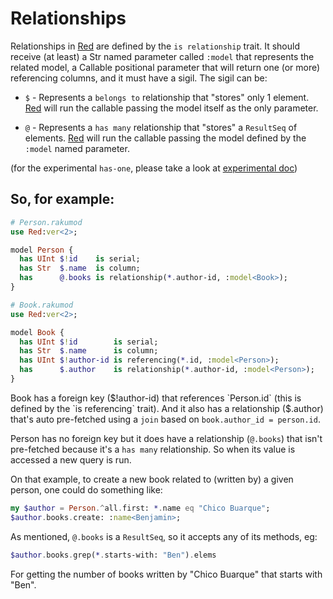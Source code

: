 # Relationships

Relationships in [Red](https://github.com/FCO/Red) are defined by the `is relationship` trait. It should receive (at least) a Str named parameter called `:model`
that represents the related model, a Callable positional parameter that will return one (or more) referencing columns, and it must have a sigil. The sigil can be:

- `$` - Represents a `belongs to` relationship that "stores" only 1 element. [Red](https://github.com/FCO/Red) will run the callable passing the model itself as the only parameter.

- `@` - Represents a `has many` relationship that "stores" a `ResultSeq` of elements. [Red](https://github.com/FCO/Red) will run the callable passing the model
  defined by the `:model` named parameter.

(for the experimental `has-one`, please take a look at [experimental doc](experimental.html))

## So, for example:

```raku
# Person.rakumod
use Red:ver<2>;

model Person {
  has UInt $!id    is serial;
  has Str  $.name  is column;
  has      @.books is relationship(*.author-id, :model<Book>);
}
```

```raku
# Book.rakumod
use Red:ver<2>;

model Book {
  has UInt $!id        is serial;
  has Str  $.name      is column;
  has UInt $!author-id is referencing(*.id, :model<Person>);
  has      $.author    is relationship(*.author-id, :model<Person>);
}
```

Book has a foreign key ($!author-id) that references `Person.id` (this is defined by the `is referencing` trait). And it also has a relationship ($.author)
that's auto pre-fetched using a `join` based on `book.author_id = person.id`.

Person has no foreign key but it does have a relationship (`@.books`) that isn't pre-fetched because it's a `has many` relationship. So when its value is accessed
a new query is run.

On that example, to create a new book related to (written by) a given person, one could do something like:

```raku
my $author = Person.^all.first: *.name eq "Chico Buarque";
$author.books.create: :name<Benjamin>;
```

As mentioned, `@.books` is a `ResultSeq`, so it accepts any of its methods, eg:

```raku
$author.books.grep(*.starts-with: "Ben").elems
```

For getting the number of books written by "Chico Buarque" that starts with "Ben".
